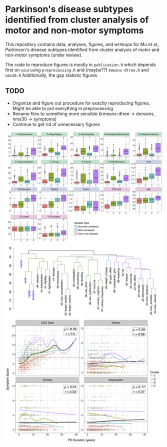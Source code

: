 # Parkinson's disease subtypes identified from cluster analysis of motor and non-motor symptoms

This repository contains data, analyses, figures, and writeups for Mu et al.,
Parkinson's disease subtypes identified from cluster analysis of motor and
non-motor symptoms (under review).

The code to reproduce figures is mostly in `publication.R`
which depends first on `source`ing `preprocessing.R` and (maybe??)
`kmeans-dtree.R` and `nms30.R` Additionally, the gap statistic figures

## TODO

- Organize and figure out procedure for exactly reproducing figures. Might be
 able to put everything in preprocessing
- Rename files to something more sensible (kmeans-dtree -> domains, nms30 -> symptoms)
- Continue to get rid of unnecessary figures

![PD analysis](./figures/png/analysis.png)
![Hierarchical clustering](./figures/png/hc.png)
![Longitudinal analysis](./figures/png/long.png)
